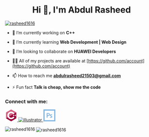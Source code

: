 
<h1 align="center">Hi 👋, I'm Abdul Rasheed</h1>
<p align="left"> <a href="https://github.com/ryo-ma/github-profile-trophy"><img src="https://github-profile-trophy.vercel.app/?username=rasheed1616" alt="rasheed1616" /></a> </p>

- 🔭 I’m currently working on **C++**

- 🌱 I’m currently learning **Web Development | Web Design**

- 👯 I’m looking to collaborate on **HUAWEI Developers**

- 👨‍💻 All of my projects are available at [https://github.com/account](https://github.com/account)

- 📫 How to reach me **abdulrasheed21503@gmail.com**

- ⚡ Fun fact **Talk is cheap, show me the code**

<h3 align="left">Connect with me:</h3>
<p align="left">
</p>

<p align="left"> <a href="https://www.w3schools.com/cpp/" target="_blank" rel="noreferrer"> <img src="https://raw.githubusercontent.com/devicons/devicon/master/icons/cplusplus/cplusplus-original.svg" alt="cplusplus" width="40" height="40"/> </a> <a href="https://www.adobe.com/in/products/illustrator.html" target="_blank" rel="noreferrer"> <img src="https://www.vectorlogo.zone/logos/adobe_illustrator/adobe_illustrator-icon.svg" alt="illustrator" width="40" height="40"/> </a> <a href="https://www.photoshop.com/en" target="_blank" rel="noreferrer"> <img src="https://raw.githubusercontent.com/devicons/devicon/master/icons/photoshop/photoshop-line.svg" alt="photoshop" width="40" height="40"/> </a> </p>

<p><img align="left" src="https://github-readme-stats.vercel.app/api/top-langs?username=rasheed1616&show_icons=true&locale=en&layout=compact" alt="rasheed1616" /></p>

<p>&nbsp;<img align="center" src="https://github-readme-stats.vercel.app/api?username=rasheed1616&show_icons=true&locale=en" alt="rasheed1616" /></p>

